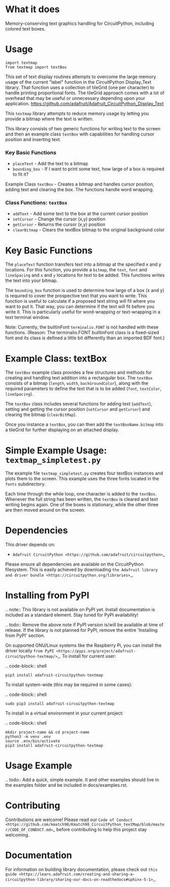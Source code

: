 

# What it does
Memory-conserving text graphics handling for CircuitPython, including colored text boxes.

# Usage

    import textmap
    from textmap import textBox

This set of text display routines attempts to overcome the large memory usage of the current "label" function in the CircuitPython Display_Text library.  That function uses a collection of tileGrid (one per character) to handle printing proportional fonts.  The tileGrid approach comes with a lot of overhead that may be useful or unnecessary depending upon your application.
https://github.com/adafruit/Adafruit_CircuitPython_Display_Text

This `textmap` library attempts to reduce memory usage by letting you provide a bitmap where the text is written.

This library consists of two generic functions for writing text to the screen and then an example class `textBox` with capabilities for handling cursor position and inserting text.

### Key Basic Functions
- `placeText` - Add the text to a bitmap
- `bounding_box` - If I want to print some text, how large of a box is required to fit it?


Example Class `textBox` - Creates a bitmap and handles cursor position, adding text and clearing the box. The functions handle word wrapping.

### Class Functions: `textBox` 
- `addText` - Add some text to the box at the current cursor position
- `setCursor` - Change the cursor (x,y) position
- `getCursor` - Returns the cursor (x,y) position
- `clearBitmap` - Clears the textBox bitmap to the original background color


# Key Basic Functions
The `placeText` function transfers text into a bitmap at the specified x and y locations.  For this function, you provide a `bitmap`, the `text`, `font` and `lineSpacing` and `x` and `y` locations for text to be added.  This functions writes the text into your bitmap.

The `bounding_box` function is used to determine how large of a box (x and y) is required to cover the prospective text that you want to write.  This function is useful to calculate if a proposed text string will fit where you want to put it.  That way, you can determine if the text will fit before you write it.  This is particularly useful for word-wrapping or text-wrapping in a text terminal window.

Note: Currently, the builtinFont `terminalio.FONT` is not handled with these functions.  (Reason: The terminalio.FONT builtinFont class is a fixed-sized font and its class is defined a little bit differently than an imported BDF font.)

# Example Class: textBox

The `textBox` example class provides a few structures and methods for creating and handling text addition into a rectangular box.  The `textBox` consists of a bitmap (`length`, `width`, `backGroundColor`), along with the required parameters to define the text that is to be added 
(`font`, `textColor`, `lineSpacing`).

The `textBox` class includes several functions for adding text (`addText`), setting and getting the cursor position (`setCursor` and `getCursor`) and clearing the bitmap (`clearBitMap`).

Once you instance a `textBox`, you can then add the `textBoxName.bitmap` into a tileGrid for further displaying on an attached display.

# Simple Example Usage: `textmap_simpletest.py`

The example file `textmap_simpletest.py` creates four textBox instances and plots them to the screen. This example uses the three fonts located in the `fonts` subdirectory.

Each time through the while loop, one character is added to the `textBox`.  Whenever the full string has been written, the `textBox` is cleared and text writing begins again.  One of the boxes is stationary, while the other three are then moved around on the screen.  


Dependencies
=============
This driver depends on:

* `Adafruit CircuitPython <https://github.com/adafruit/circuitpython>`_

Please ensure all dependencies are available on the CircuitPython filesystem.
This is easily achieved by downloading
`the Adafruit library and driver bundle <https://circuitpython.org/libraries>`_.

Installing from PyPI
=====================
.. note:: This library is not available on PyPI yet. Install documentation is included
   as a standard element. Stay tuned for PyPI availability!

.. todo:: Remove the above note if PyPI version is/will be available at time of release.
   If the library is not planned for PyPI, remove the entire 'Installing from PyPI' section.

On supported GNU/Linux systems like the Raspberry Pi, you can install the driver locally `from
PyPI <https://pypi.org/project/adafruit-circuitpython-textmap/>`_. To install for current user:

.. code-block:: shell

    pip3 install adafruit-circuitpython-textmap

To install system-wide (this may be required in some cases):

.. code-block:: shell

    sudo pip3 install adafruit-circuitpython-textmap

To install in a virtual environment in your current project:

.. code-block:: shell

    mkdir project-name && cd project-name
    python3 -m venv .env
    source .env/bin/activate
    pip3 install adafruit-circuitpython-textmap

Usage Example
=============

.. todo:: Add a quick, simple example. It and other examples should live in the examples folder and be included in docs/examples.rst.

Contributing
============

Contributions are welcome! Please read our `Code of Conduct
<https://github.com/kmatch98/Kmatch98_CircuitPython_textMap/blob/master/CODE_OF_CONDUCT.md>`_
before contributing to help this project stay welcoming.

Documentation
=============

For information on building library documentation, please check out `this guide <https://learn.adafruit.com/creating-and-sharing-a-circuitpython-library/sharing-our-docs-on-readthedocs#sphinx-5-1>`_.
